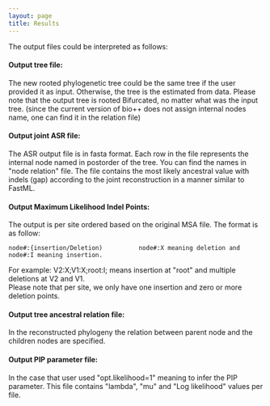 ```yaml
---
layout: page
title: Results
---
```

The output files could be interpreted as follows:

#### Output tree file:

The new rooted phylogenetic tree could be the same tree if the user provided it as input. 
Otherwise, the tree is the estimated from data. Please note that the output tree is rooted Bifurcated, no matter
what was the input tree. (since the current version of bio++ does not assign internal nodes name, one can find it in
 the relation file)

#### Output joint ASR file:

The ASR output file is in fasta format. Each row in the file represents the internal node named in postorder of the tree.
You can find the names in "node relation" file. The file contains the most likely 
ancestral value with indels (gap) according to the joint reconstruction in a manner similar to FastML.

#### Output Maximum Likelihood Indel Points:

The output is per site ordered based on the original MSA file. The format is as follow:

    node#:{insertion/Deletion)          node#:X meaning deletion and node#:I meaning insertion.
For example: V2:X;V1:X;root:I; means insertion at "root" and multiple deletions at V2 and V1.  
Please note that per site, we only have one insertion and zero or more deletion points.
   
#### Output tree ancestral relation file:

In the reconstructed phylogeny the relation between parent node and the children nodes are specified. 

#### Output PIP parameter file:

In the case that user used "opt.likelihood=1" meaning to infer the PIP parameter. This file contains "lambda", "mu" and
"Log likelihood" values per file.

    